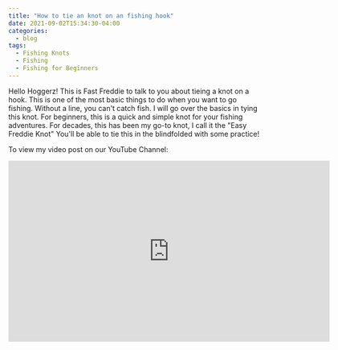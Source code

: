 ```yaml
---
title: "How to tie an knot on an fishing hook"
date: 2021-09-02T15:34:30-04:00
categories:
  - blog
tags:
  - Fishing Knots
  - Fishing
  - Fishing for Beginners
---
```


Hello Hoggerz! This is Fast Freddie to talk to you about tieing a knot on a hook. This is one of the most basic things to do when you want to go fishing. Without a line, you can't catch fish. I will go over the basics in tying this knot. For beginners, this is a quick and simple knot for your fishing adventures. For decades, this has been my go-to knot, I call it the "Easy Freddie Knot" You'll be able to tie this in the blindfolded with some practice!


To view my video post on our YouTube Channel: 
<iframe width="640" height="360" src="https://www.youtube-nocookie.com/embed/l2Of1-d5E5o?controls=0&amp;showinfo=0" frameborder="0" allowfullscreen></iframe>
